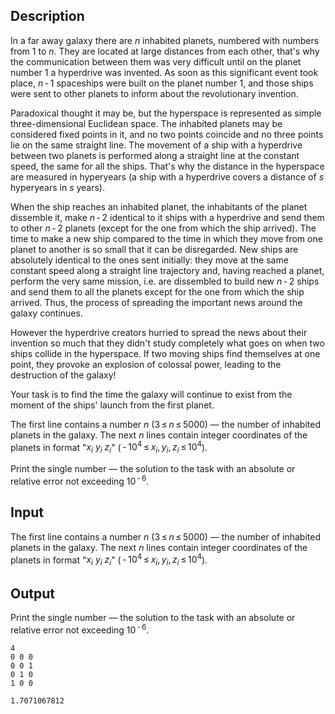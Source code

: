 ## Description

<div><p>In a far away galaxy there are <span class="tex-span"><i>n</i></span> inhabited planets, numbered with numbers from <span class="tex-span">1</span> to <span class="tex-span"><i>n</i></span>. They are located at large distances from each other, that's why the communication between them was very difficult until on the planet number <span class="tex-span">1</span> a hyperdrive was invented. As soon as this significant event took place, <span class="tex-span"><i>n</i> - 1</span> spaceships were built on the planet number <span class="tex-span">1</span>, and those ships were sent to other planets to inform about the revolutionary invention. </p><p>Paradoxical thought it may be, but the hyperspace is represented as simple three-dimensional Euclidean space. The inhabited planets may be considered fixed points in it, and no two points coincide and no three points lie on the same straight line. The movement of a ship with a hyperdrive between two planets is performed along a straight line at the constant speed, the same for all the ships. That's why the distance in the hyperspace are measured in hyperyears (a ship with a hyperdrive covers a distance of <span class="tex-span"><i>s</i></span> hyperyears in <span class="tex-span"><i>s</i></span> years).</p><p>When the ship reaches an inhabited planet, the inhabitants of the planet dissemble it, make <span class="tex-span"><i>n</i> - 2</span> identical to it ships with a hyperdrive and send them to other <span class="tex-span"><i>n</i> - 2</span> planets (except for the one from which the ship arrived). The time to make a new ship compared to the time in which they move from one planet to another is so small that it can be disregarded. New ships are absolutely identical to the ones sent initially: they move at the same constant speed along a straight line trajectory and, having reached a planet, perform the very same mission, i.e. are dissembled to build new <span class="tex-span"><i>n</i> - 2</span> ships and send them to all the planets except for the one from which the ship arrived. Thus, the process of spreading the important news around the galaxy continues.</p><p>However the hyperdrive creators hurried to spread the news about their invention so much that they didn't study completely what goes on when two ships collide in the hyperspace. If two moving ships find themselves at one point, they provoke an explosion of colossal power, leading to the destruction of the galaxy!</p><p>Your task is to find the time the galaxy will continue to exist from the moment of the ships' launch from the first planet.</p></div><div class="input-specification"><p>The first line contains a number <span class="tex-span"><i>n</i></span> (<span class="tex-span">3 ≤ <i>n</i> ≤ 5000</span>) — the number of inhabited planets in the galaxy. The next <span class="tex-span"><i>n</i></span> lines contain integer coordinates of the planets in format "<span class="tex-span"><i>x</i><sub class="lower-index"><i>i</i></sub></span> <span class="tex-span"><i>y</i><sub class="lower-index"><i>i</i></sub></span> <span class="tex-span"><i>z</i><sub class="lower-index"><i>i</i></sub></span>" (<span class="tex-span"> - 10<sup class="upper-index">4</sup> ≤ <i>x</i><sub class="lower-index"><i>i</i></sub>, <i>y</i><sub class="lower-index"><i>i</i></sub>, <i>z</i><sub class="lower-index"><i>i</i></sub> ≤ 10<sup class="upper-index">4</sup></span>). </p></div><div class="output-specification"><p>Print the single number — the solution to the task with an absolute or relative error not exceeding <span class="tex-span">10<sup class="upper-index"> - 6</sup></span>.</p></div>

## Input

<p>The first line contains a number <span class="tex-span"><i>n</i></span> (<span class="tex-span">3 ≤ <i>n</i> ≤ 5000</span>) — the number of inhabited planets in the galaxy. The next <span class="tex-span"><i>n</i></span> lines contain integer coordinates of the planets in format "<span class="tex-span"><i>x</i><sub class="lower-index"><i>i</i></sub></span> <span class="tex-span"><i>y</i><sub class="lower-index"><i>i</i></sub></span> <span class="tex-span"><i>z</i><sub class="lower-index"><i>i</i></sub></span>" (<span class="tex-span"> - 10<sup class="upper-index">4</sup> ≤ <i>x</i><sub class="lower-index"><i>i</i></sub>, <i>y</i><sub class="lower-index"><i>i</i></sub>, <i>z</i><sub class="lower-index"><i>i</i></sub> ≤ 10<sup class="upper-index">4</sup></span>). </p>

## Output

<p>Print the single number — the solution to the task with an absolute or relative error not exceeding <span class="tex-span">10<sup class="upper-index"> - 6</sup></span>.</p>





```input1
4
0 0 0
0 0 1
0 1 0
1 0 0

```




```output1
1.7071067812

```


